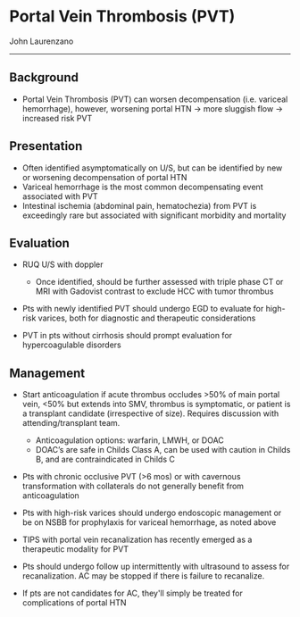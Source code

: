# Portal Vein Thrombosis (PVT) 

John Laurenzano

---

## Background

- Portal Vein Thrombosis (PVT) can worsen decompensation (i.e. variceal hemorrhage), however, worsening portal HTN -> more sluggish flow -> increased risk PVT

## Presentation

- Often identified asymptomatically on U/S, but can be identified by new or worsening decompensation of portal HTN
- Variceal hemorrhage is the most common decompensating event associated with PVT
- Intestinal ischemia (abdominal pain, hematochezia) from PVT is exceedingly rare but associated with significant morbidity and mortality

## Evaluation

- RUQ U/S with doppler
    - Once identified, should be further assessed with triple phase CT or MRI with Gadovist contrast to exclude HCC with tumor thrombus
- Pts with newly identified PVT should undergo EGD to evaluate for high-risk varices, both for diagnostic and therapeutic considerations

- PVT in pts without cirrhosis should prompt evaluation for hypercoagulable disorders

## Management

- Start anticoagulation if acute thrombus occludes >50% of main portal vein, <50% but extends into SMV, thrombus is symptomatic, or patient is a transplant candidate (irrespective of size). Requires discussion with attending/transplant team.
    - Anticoagulation options: warfarin, LMWH, or DOAC
    - DOAC’s are safe in Childs Class A, can be used with caution in Childs B, and are contraindicated in Childs C

- Pts with chronic occlusive PVT (>6 mos) or with cavernous transformation with collaterals do not generally benefit from anticoagulation

- Pts with high-risk varices should undergo endoscopic management or be on NSBB for prophylaxis for variceal hemorrhage, as noted above

- TIPS with portal vein recanalization has recently emerged as a therapeutic modality for PVT

- Pts should undergo follow up intermittently with ultrasound to assess for recanalization. AC may be stopped if there is failure to recanalize.

- If pts are not candidates for AC, they'll simply be treated for complications of portal HTN
